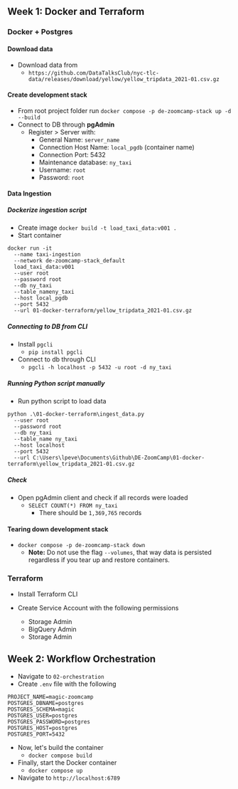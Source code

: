 ## Week 1: Docker and Terraform

### Docker + Postgres
#### Download data
- Download data from
  - `https://github.com/DataTalksClub/nyc-tlc-data/releases/download/yellow/yellow_tripdata_2021-01.csv.gz`

#### Create development stack
- From root project folder run `docker compose -p de-zoomcamp-stack up -d --build`
- Connect to DB through **pgAdmin**
  - Register > Server with:
    - General Name: `server_name`
    - Connection Host Name: `local_pgdb` (container name)
    - Connection Port: 5432
    - Maintenance database: `ny_taxi`
    - Username: `root`
    - Password: `root`

#### Data Ingestion

##### Dockerize ingestion script
- Create image `docker build -t load_taxi_data:v001 .`
- Start container
```
docker run -it
  --name taxi-ingestion
  --network de-zoomcamp-stack_default
  load_taxi_data:v001
  --user root
  --password root
  --db ny_taxi
  --table_nameny_taxi
  --host local_pgdb
  --port 5432
  --url 01-docker-terraform/yellow_tripdata_2021-01.csv.gz
```

##### Connecting to DB from CLI
- Install `pgcli`
  - `pip install pgcli`
- Connect to db through CLI
  - `pgcli -h localhost -p 5432 -u root -d ny_taxi`

##### Running Python script manually
- Run python script to load data
```shell
python .\01-docker-terraform\ingest_data.py
  --user root
  --password root
  --db ny_taxi
  --table_name ny_taxi
  --host localhost
  --port 5432
  --url C:\Users\lpeve\Documents\Github\DE-ZoomCamp\01-docker-terraform\yellow_tripdata_2021-01.csv.gz
```

##### Check
- Open pgAdmin client and check if all records were loaded
  - `SELECT COUNT(*) FROM ny_taxi`
    - There should be `1,369,765` records

#### Tearing down development stack
- `docker compose -p de-zoomcamp-stack down`
  - **Note:** Do not use the flag `--volumes`, that way data is persisted regardless if you tear up and restore containers.

### Terraform

- Install Terraform CLI

- Create Service Account with the following permissions
  - Storage Admin
  - BigQuery Admin
  - Storage Admin

## Week 2: Workflow Orchestration
- Navigate to `02-orchestration`
- Create `.env` file with the following
```
PROJECT_NAME=magic-zoomcamp
POSTGRES_DBNAME=postgres
POSTGRES_SCHEMA=magic
POSTGRES_USER=postgres
POSTGRES_PASSWORD=postgres
POSTGRES_HOST=postgres
POSTGRES_PORT=5432
```
- Now, let's build the container
  - `docker compose build`
- Finally, start the Docker container
  - `docker compose up`
- Navigate to `http://localhost:6789` 